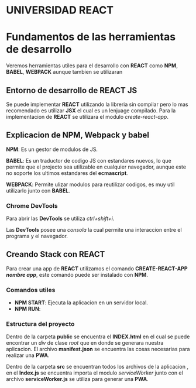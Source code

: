 # UNIVERSIDAD REACT

# Fundamentos de las herramientas de desarrollo

Veremos herramientas utiles para el desarrollo con **REACT** como **NPM**, **BABEL**, **WEBPACK** aunque tambien
se utilizaran

## Entorno de desarrollo de REACT JS

Se puede implementar **REACT** utilizando la libreria sin compilar pero lo mas recomendado es utilizar
**JSX** el cual es un lenjuage compilado.
Para la implementacion de **REACT** se utilizara el modulo *create-react-app*.

## Explicacion de NPM, Webpack y babel

**NPM**: Es un gestor de modulos de JS.

**BABEL**: Es un traductor de codigo JS con estandares nuevos, lo que permite que el projecto sea
utilizable en cualquier navegador, aunque este no soporte los ultimos estandares del **ecmascript**.

**WEBPACK**: Permite ulizar modulos para reutilizar codigos, es muy util utilizarlo junto con **BABEL**.

### Chrome DevTools

Para abrir las **DevTools** se utiliza *ctrl+shift+i*.

Las **DevTools** posee  una *consola* la cual permite una interaccion
entre el programa y el navegador.


## Creando Stack con REACT

Para crear una app de **REACT** utilizamos el comando **CREATE-REACT-APP *nombre app***, este comando puede ser instalado con **NPM**.

### Comandos utiles

* **NPM START**: Ejecuta la aplicacion en un servidor local.
* **NPM RUN**: 

### Estructura del proyecto

Dentro de la carpeta **public** se encuentra el **INDEX.html** en el cual se puede encontrar un *div* de clase *root* que en donde se generara nuestra aplicacion. 
El archivo **manifest.json** se encuentra las cosas necesarias para realizar una **PWA**.

Dentro de la carpeta **src** se encuentran todos los archivos de la aplicacion
, en el **Index.js** se encuentra importa el modulo *serviceWorker* junto con el archivo **serviceWorker.js** se utiliza
para generar una **PWA**.


